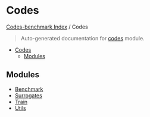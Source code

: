 # Codes

[Codes-benchmark Index](../README.md#codes-benchmark-index) / Codes

> Auto-generated documentation for [codes](https://github.com/robin-janssen/CODES-Benchmark/blob/main/codes/__init__.py) module.

- [Codes](#codes)
  - [Modules](#modules)

## Modules

- [Benchmark](benchmark/index.md)
- [Surrogates](surrogates/index.md)
- [Train](train/index.md)
- [Utils](utils/index.md)